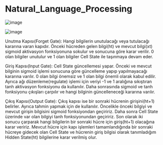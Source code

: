 # Natural_Language_Processing

![image](https://user-images.githubusercontent.com/115104812/215753040-7e0e1cf7-ee55-4530-a8e6-4b9930c0aa41.png)

![image](https://user-images.githubusercontent.com/115104812/215753246-47915e20-c0eb-47e9-9262-7a0d42707317.png)
 <p>
 Unutma Kapısı(Forget Gate): Hangi bilgilerin unutulacağı veya tutulacağı kararına varan kapıdır. Önceki hücreden gelen bilgi(ht) ve mevcut bilgi(xt) sigmoid aktivasyon fonksiyonuna sokulur ve sonucuna göre karar verilir. 0 olan bilgiler unutulur ve 1 olan bilgiler Cell State ile taşınmaya devam eder.
 <p>
 Giriş Kapısı(Input Gate): Cell State güncellemesi yapar. Önceki ve mevcut bilginin sigmoid işlemi sonucuna göre güncelleme yapıp yapılmayacağı kararına varılır. 0 olan bilgi önemsiz ve 1 olan bilgi önemli olarak kabul edilir. Ayrıca ağı düzenleme(regulate) işlemi için veriyi -1 ve 1 aralığına sıkıştıran tanh aktivasyon fonksiyonu da kullanılır. Daha sonrasında sigmoid ve tanh fonksiyonu çıkışları çarpılır ve hangi bilginin güncelleneceği kararına varılır.
 <p>
 Çıkış Kapısı(Output Gate): Çıkış kapısı ise bir sonraki hücrenin girişini(ht+1) belirler. Ayrıca tahmin yapmak için de kullanılır. Öncelikle önceki bilgiyi ve mevcut girişin bilgisini sigmoid fonksiyondan geçiririz. Daha sonra Cell State üzerinde var olan bilgiyi tanh fonksiyonundan geçiririz. Son olarak iki sonucu çarparak hangi bilgilerin bir sonraki hücre için giriş(ht+1) olacağına karar veririz. Mevcut hücre için kapı işlemleri tamamlandığında bir sonraki hücreye gidecek olan Cell State ve hücrenin giriş bilgisi olarak tanımladığım Hidden State(ht) bilgilerine karar verilmiş olur.
 <p>
